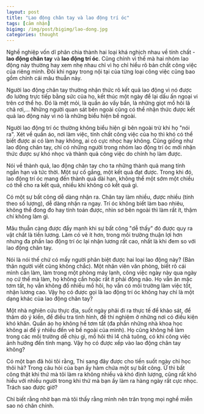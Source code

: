 ```yaml
---
layout: post
title: "Lao động chân tay và lao động trí óc"
tags: [cảm nhận]
bigimg: /img/post/bigimg/lao-dong.jpg
categories: thought
---
```


Nghề nghiệp vốn dĩ phân chia thành hai loại khá nghịch nhau về tính chất - **lao động chân tay** và **lao động trí óc**. Cũng chính vì thế mà hai nhóm lao động này thường hay xem nhẹ nhau chỉ vì họ chỉ hiểu rõ bản chất công việc của riêng mình. Đôi khi ngay trong nội tại của từng loại công việc cũng bao gồm chính cái mâu thuẫn này.

Người lao động chân tay thường nhận thức rõ kết quả lao động vì nó được đo lường trực tiếp bằng sức của họ, kết thúc một ngày để lại dấu ấn ngoại vi trên cơ thể họ. Đó là mệt mỏi, là quần áo vấy bẩn, là những giọt mồ hôi lã chã rơi,... Những người quan sát bên ngoài cũng có thể nhận thức được kết quả lao động này vì nó là những biểu hiện bề ngoài.

Người lao động trí óc thường không biểu hiện gì bên ngoài trừ khi họ "nói ra". Xét về quần áo, nơi làm việc, tính chất công việc của họ thì khó có thể biết được ai có làm hay không, ai có cực nhọc hay không. Cũng giống như lao động chân tay, chỉ có những người trong nhóm lao động trí óc mới nhận thức được sự khó nhọc và thành quả công việc do chính họ làm được.

Nói về thành quả, lao động chân tay cho ta những thành quả mang tính ngắn hạn và tức thời. Một sự cố gắng, một kết quả đạt được. Trong khi đó, lao động trí óc mang đến thành quả dài hạn, không thể một sớm một chiều có thể cho ra kết quả, nhiều khi không có kết quả gì.

Có một sự bất công dễ dàng nhận ra. Chân tay làm nhiều, được nhiều (tính theo số lượng), dễ dàng nhận ra ngay. Trí óc không biết làm bao nhiêu, không thể đong đo hay tính toán được, nhìn sơ bên ngoài thì làm rất ít, thậm chí không làm gì.

Mâu thuẫn càng được đẩy mạnh khi sự bất công "dễ thấy" đó được quy ra vật chất là tiền lương. Làm có vẻ ít hơn, trong môi trường thuận lợi hơn nhưng đa phần lao động trí óc lại nhận lương rất cao, nhất là khi đem so với lao động chân tay.

Nói là nói thế chứ có mấy người phân biệt được hai loại lao động này? (Bản thân người viết cũng không chắc). Một nhân viên văn phòng, biết rõ cái mình cần làm, làm trong một phòng máy lạnh, công việc ngày này qua ngày nọ cứ thế mà làm, họ không cần hoặc rất ít phải động não. Họ vẫn ăn mặc tơm tất, họ vẫn không đổ nhiều mồ hôi, họ vẫn có môi trường làm việc tốt, nhận lương cao. Vậy họ có được gọi là lao động trí óc không hay chỉ là một dạng khác của lao động chân tay?

Một nhà nghiên cứu thực địa, suốt ngày phải đi ra thực tế để khảo sát, để thăm dò ý kiến, để điều tra tình hình, để thí nghiệm ở những nơi có điều kiện khó khăn. Quần áo họ không hề tơm tất (đa phần những nhà khoa học không ai để ý nhiều đến vẻ bề ngoài của mình). Họ cũng không hề làm trong các môi trường dễ chịu gì, mồ hôi thì l4 chã tuông, có khi công việc ảnh hưởng đến tính mạng. Vậy họ có được xếp vào lao động chân tay không?

Có một bạn đã hỏi tôi rằng, Thi sang đây được cho tiền suốt ngày chỉ học thôi hả? Trong câu hỏi của bạn ấy hàm chứa một sự bất công. Ừ thì bất công thật khi thứ mà tôi làm ra không nhiều và khó định lượng, cũng rất khó hiểu với nhiều người trong khi thứ mà bạn ấy làm ra hàng ngày rất cực nhọc. Trách sao được giờ?

Chỉ biết rằng nhờ bạn mà tôi thấy rằng mình nên trân trọng mọi nghề miễn sao nó chân chính.